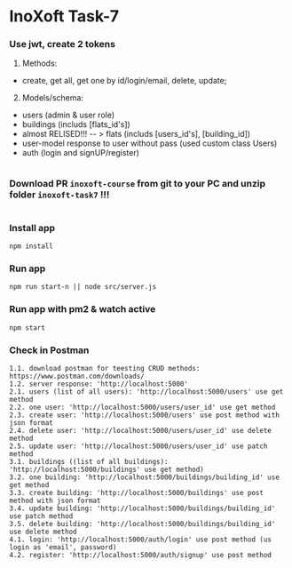# InoXoft Task-7

### Use jwt, create 2 tokens

1. Methods: 
- create, get all, get one by id/login/email, delete, update;
2. Models/schema:
- users (admin & user role)
- buildings (includs [flats_id's])
- almost RELISED!!! -- > flats (includs [users_id's], [building_id])
- user-model response to user without pass (used custom class Users)
- auth (login and signUP/register)

```

```

### Download PR `inoxoft-course` from git to your PC and unzip folder `inoxoft-task7` !!!

```

```

### Install app
```
npm install
```

### Run app
```
npm run start-n || node src/server.js
```

### Run app with pm2 & watch active
```
npm start
```

### Check in Postman
```
1.1. download postman for teesting CRUD methods: https://www.postman.com/downloads/
1.2. server response: 'http://localhost:5000'
2.1. users (list of all users): 'http://localhost:5000/users' use get method  
2.2. one user: 'http://localhost:5000/users/user_id' use get method
2.3. create user: 'http://localhost:5000/users' use post method with json format
2.4. delete user: 'http://localhost:5000/users/user_id' use delete method
2.5. update user: 'http://localhost:5000/users/user_id' use patch method
3.1. buildings ((list of all buildings): 'http://localhost:5000/buildings' use get method)
3.2. one building: 'http://localhost:5000/buildings/building_id' use get method
3.3. create building: 'http://localhost:5000/buildings' use post method with json format
3.4. update building: 'http://localhost:5000/buildings/building_id' use patch method
3.5. delete building: 'http://localhost:5000/buildings/building_id' use delete method
4.1. login: 'http://localhost:5000/auth/login' use post method (us login as 'email', password)
4.2. register: 'http://localhost:5000/auth/signup' use post method
```
